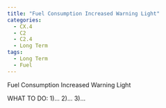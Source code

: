 ```yaml
---
title: "Fuel Consumption Increased Warning Light"
categories:
  - CX.4
  - C2
  - C2.4
  - Long Term
tags:
  - Long Term
  - Fuel
---
```


Fuel Consumption Increased Warning Light

WHAT TO DO:
1)...
2)...
3)...